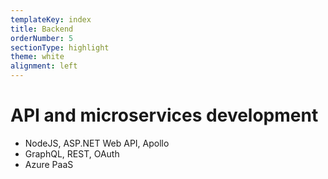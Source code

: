 ```yaml
---
templateKey: index
title: Backend
orderNumber: 5
sectionType: highlight
theme: white
alignment: left
---
```

# API and microservices development

* NodeJS, ASP.NET Web API, Apollo
* GraphQL, REST, OAuth
* Azure PaaS
